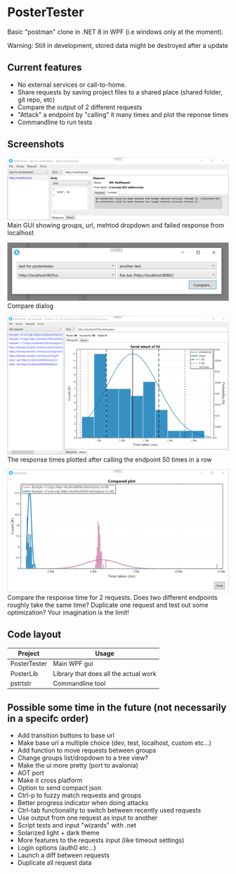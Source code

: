 # PosterTester

Basic "postman" clone in .NET 8 in WPF (i.e windows only at the moment).

Warning: Still in development, stored data might be destroyed after a update



## Current features
* No external services or call-to-home. 
* Share requests by saving project files to a shared place (shared folder, git repo, etc)
* Compare the output of 2 different requests
* "Attack" a endpoint by "calling" it many times and plot the reponse times
* Commandline to run tests



## Screenshots

![Main GUI showing groups, url, mehtod dropdown and failed response from localhost since the backend isn't online, response headers are hidden](data/demo.png)
Main GUI showing groups, url, mehtod dropdown and failed response from localhost

![Compare dialog comparing 2 requests from 2 different groups](data/compare.png)
Compare dialog

![Histogram showing the response time of 50 attacks in the main GUI. The rest of the gui is blurred, since theese are real numbers and the endpoints are under NDA](data/attack-single.png)
The response times plotted after calling the endpoint 50 times in a row

![A histogram showing 2 distinct response times. A blueish that never goes about 2.5 seconds and a redish that never goes below 5 seconds. The actual endooints are blured due to NDA.](data/attack-compare.png)
Compare the response time for 2 requests. Does two different endpoints roughly take the same time? Duplicate one request and test out some optimization? Your imagination is the limit!



## Code layout
| Project      | Usage                                 |
|--------------|---------------------------------------|
| PosterTester | Main WPF gui                          |
| PosterLib    | Library that does all the actual work |
| pstrtstr     | Commandline tool                      |



## Possible some time in the future (not necessarily in a specifc order)
* Add transition buttons to base url
* Make base url a multiple choice (dev, test, localhost, custom etc...)
* Add function to move requests between groups
* Change groups list/dropdown to a tree view?
* Make the ui more pretty (port to avalonia)
* AOT port
* Make it cross platform
* Option to send compact json
* Ctrl-p to fuzzy match requests and groups
* Better progress indicator when doing attacks
* Ctrl-tab functionality to switch between recently used requests
* Use output from one request as input to another
* Script tests and input "wizards" with .net
* Solarized light + dark theme
* More features to the requests input (like timeout settings)
* Login options (auth0 etc...)
* Launch a diff between requests
* Duplicate all request data
